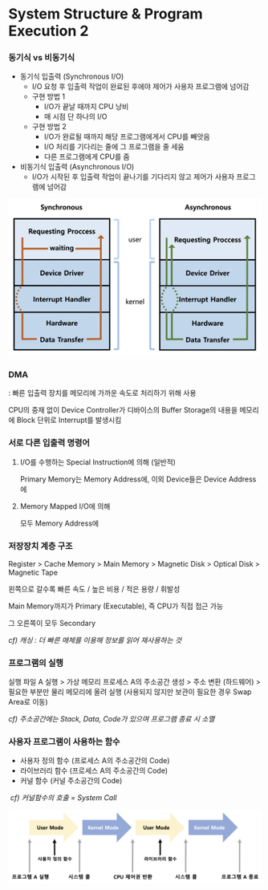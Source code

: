 # System Structure & Program Execution 2



### 동기식 vs 비동기식

- 동기식 입출력 (Synchronous I/O)
  - I/O 요청 후 입출력 작업이 완료된 후에야 제어가 사용자 프로그램에 넘어감
  - 구현 방법 1
    - I/O가 끝날 때까지 CPU 낭비
    - 매 시점 단 하나의 I/O
  - 구현 방법 2
    - I/O가 완료될 때까지 해당 프로그램에게서 CPU를 빼앗음
    - I/O 처리를 기다리는 줄에 그 프로그램을 줄 세움
    - 다른 프로그램에게 CPU를 줌
- 비동기식 입출력 (Asynchronous I/O)
  - I/O가 시작된 후 입출력 작업이 끝나기를 기다리지 않고 제어가 사용자 프로그램에 넘어감

![2-2-1](CS.assets/2-2-1.png)



### DMA

 : 빠른 입출력 장치를 메모리에 가까운 속도로 처리하기 위해 사용

   CPU의 중재 없이 Device Controller가 디바이스의 Buffer Storage의 내용을 메모리에 Block 단위로 Interrupt를 발생시킴



### 서로 다른 입출력 명령어

1. I/O를 수행하는 Special Instruction에 의해 (일반적)

   Primary Memory는 Memory Address에, 이외 Device들은 Device Address에

2. Memory Mapped I/O에 의해

   모두 Memory Address에



### 저장장치 계층 구조

Register > Cache Memory > Main Memory > Magnetic Disk > Optical Disk > Magnetic Tape

왼쪽으로 갈수록 빠른 속도 / 높은 비용 / 적은 용량 / 휘발성

Main Memory까지가 Primary (Executable), 즉 CPU가 직접 접근 가능

그 오른쪽이 모두 Secondary

*cf) 캐싱 : 더 빠른 매체를 이용해 정보를 읽어 재사용하는 것* 



### 프로그램의 실행

실행 파일 A 실행 > 가상 메모리 프로세스 A의 주소공간 생성 > 주소 변환 (하드웨어) > 필요한 부분만 물리 메모리에 올려 실행 (사용되지 않지만 보관이 필요한 경우 Swap Area로 이동)

*cf) 주소공간에는 Stack, Data, Code가 있으며 프로그램 종료 시 소멸*



### 사용자 프로그램이 사용하는 함수

- 사용자 정의 함수 (프로세스 A의 주소공간의 Code)
- 라이브러리 함수 (프로세스 A의 주소공간의 Code)
- 커널 함수 (커널 주소공간의 Code)

​        *cf) 커널함수의 호출 = System Call* 

![2-2-2](CS.assets/2-2-2.png)